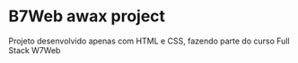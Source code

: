 # B7Web awax project

Projeto desenvolvido apenas com HTML e CSS, fazendo parte do curso Full Stack W7Web
